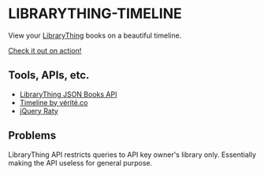LIBRARYTHING-TIMELINE
=====================

View your [LibraryThing](http://www.librarything.com) books on a beautiful timeline.

[Check it out on action!](http://viiksipojat.fi/librarything-timeline/)

## Tools, APIs, etc.

- [LibraryThing JSON Books API](http://www.librarything.com/wiki/index.php/LibraryThing_JSON_Books_API) 
- [Timeline by vérité.co](http://timeline.verite.co)
- [jQuery Raty](http://www.wbotelhos.com/raty/)

## Problems

LibraryThing API restricts queries to API key owner's library only. Essentially making the API useless for general purpose. 